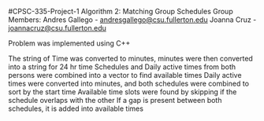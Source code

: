 #CPSC-335-Project-1
Algorithm 2:  Matching Group Schedules
Group Members: 
Andres Gallego - andresgallego@csu.fullerton.edu
Joanna Cruz - joannacruz@csu.fullerton.edu 

Problem was implemented using C++

The string of Time was converted to minutes, minutes were then converted into a string for 24 hr time
Schedules and Daily active times from both persons were combined into a vector to find available times
Daily active times were converted into minutes, and both schedules were combined to sort by the start time
Available time slots were found by skipping if the schedule overlaps with the other 
If a gap is present between both schedules, it is added into available times


